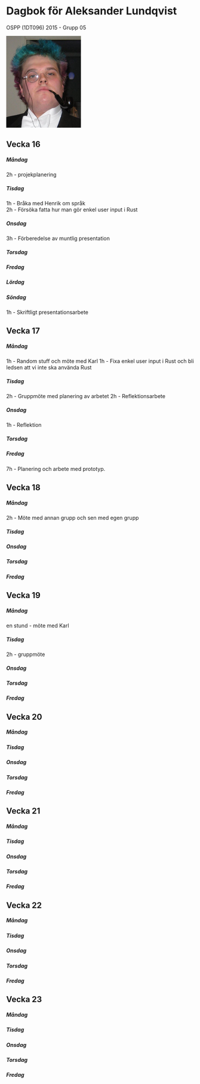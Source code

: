 # Dagbok för Aleksander Lundqvist

OSPP (1DT096) 2015 - Grupp 05

<img src="../images/aleksander.png" width="200">

## Vecka 16

##### Måndag

2h - projekplanering

##### Tisdag

1h - Bråka med Henrik om språk  
2h - Försöka fatta hur man gör enkel user input i Rust

##### Onsdag

3h - Förberedelse av muntlig presentation

##### Torsdag

##### Fredag

##### Lördag

##### Söndag

1h - Skriftligt presentationsarbete

## Vecka 17

##### Måndag

1h - Random stuff och möte med Karl
1h - Fixa enkel user input i Rust och bli ledsen att vi inte ska använda Rust

##### Tisdag

2h - Gruppmöte med planering av arbetet
2h - Reflektionsarbete

##### Onsdag

1h - Reflektion

##### Torsdag

##### Fredag

7h - Planering och arbete med prototyp.

## Vecka 18

##### Måndag

2h - Möte med annan grupp och sen med egen grupp

##### Tisdag

##### Onsdag

##### Torsdag

##### Fredag

## Vecka 19

##### Måndag

en stund - möte med Karl

##### Tisdag

2h - gruppmöte

##### Onsdag

##### Torsdag

##### Fredag

## Vecka 20

##### Måndag

##### Tisdag

##### Onsdag

##### Torsdag

##### Fredag

## Vecka 21

##### Måndag

##### Tisdag

##### Onsdag

##### Torsdag

##### Fredag

## Vecka 22

##### Måndag

##### Tisdag

##### Onsdag

##### Torsdag

##### Fredag

## Vecka 23

##### Måndag

##### Tisdag

##### Onsdag

##### Torsdag

##### Fredag
